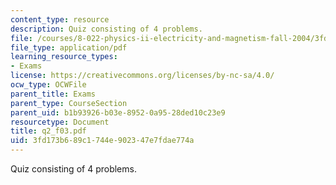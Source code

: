 ```yaml
---
content_type: resource
description: Quiz consisting of 4 problems.
file: /courses/8-022-physics-ii-electricity-and-magnetism-fall-2004/3fd173b689c1744e902347e7fdae774a_q2_f03.pdf
file_type: application/pdf
learning_resource_types:
- Exams
license: https://creativecommons.org/licenses/by-nc-sa/4.0/
ocw_type: OCWFile
parent_title: Exams
parent_type: CourseSection
parent_uid: b1b93926-b03e-8952-0a95-28ded10c23e9
resourcetype: Document
title: q2_f03.pdf
uid: 3fd173b6-89c1-744e-9023-47e7fdae774a
---
```

Quiz consisting of 4 problems.